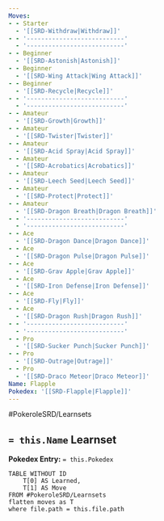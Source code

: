 ```yaml
---
Moves:
- - Starter
  - '[[SRD-Withdraw|Withdraw]]'
- - '---------------------------'
  - '---------------------------'
- - Beginner
  - '[[SRD-Astonish|Astonish]]'
- - Beginner
  - '[[SRD-Wing Attack|Wing Attack]]'
- - Beginner
  - '[[SRD-Recycle|Recycle]]'
- - '---------------------------'
  - '---------------------------'
- - Amateur
  - '[[SRD-Growth|Growth]]'
- - Amateur
  - '[[SRD-Twister|Twister]]'
- - Amateur
  - '[[SRD-Acid Spray|Acid Spray]]'
- - Amateur
  - '[[SRD-Acrobatics|Acrobatics]]'
- - Amateur
  - '[[SRD-Leech Seed|Leech Seed]]'
- - Amateur
  - '[[SRD-Protect|Protect]]'
- - Amateur
  - '[[SRD-Dragon Breath|Dragon Breath]]'
- - '---------------------------'
  - '---------------------------'
- - Ace
  - '[[SRD-Dragon Dance|Dragon Dance]]'
- - Ace
  - '[[SRD-Dragon Pulse|Dragon Pulse]]'
- - Ace
  - '[[SRD-Grav Apple|Grav Apple]]'
- - Ace
  - '[[SRD-Iron Defense|Iron Defense]]'
- - Ace
  - '[[SRD-Fly|Fly]]'
- - Ace
  - '[[SRD-Dragon Rush|Dragon Rush]]'
- - '---------------------------'
  - '---------------------------'
- - Pro
  - '[[SRD-Sucker Punch|Sucker Punch]]'
- - Pro
  - '[[SRD-Outrage|Outrage]]'
- - Pro
  - '[[SRD-Draco Meteor|Draco Meteor]]'
Name: Flapple
Pokedex: '[[SRD-Flapple|Flapple]]'
---
```


#PokeroleSRD/Learnsets

## `= this.Name` Learnset

**Pokedex Entry:** `= this.Pokedex`

```dataview
TABLE WITHOUT ID
    T[0] AS Learned,
    T[1] AS Move
FROM #PokeroleSRD/Learnsets
flatten moves as T
where file.path = this.file.path
```
